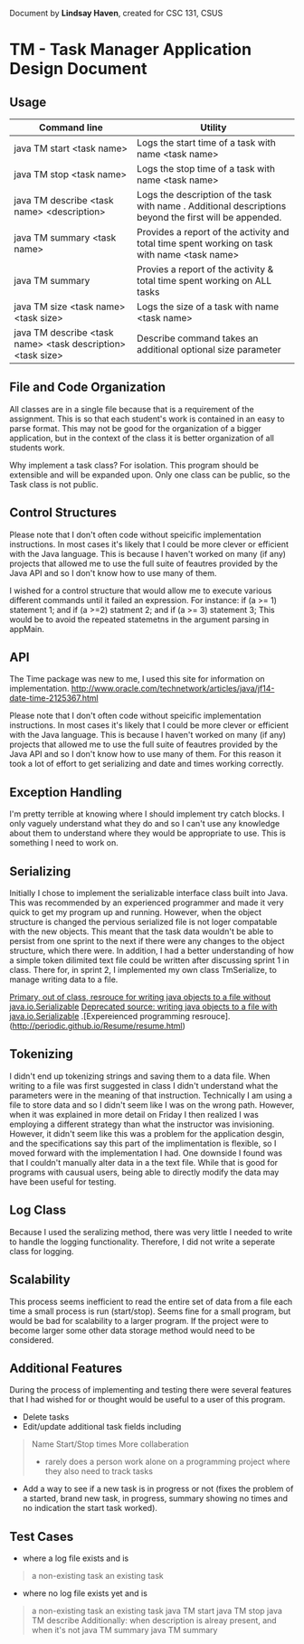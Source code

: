 Document by **Lindsay Haven**, created for CSC 131, CSUS

# TM - Task Manager Application Design Document


## Usage
| Command line                                 |Utility                                                                  |
|----------------------------------------------|-------------------------------------------------------------------------|
|java TM start \<task name\>                   |Logs the start time of a task with name \<task name\>                    |
|java TM stop \<task name\>                    |Logs the stop time of a task with name \<task name\>                     |
|java TM describe \<task name\> \<description\>|Logs the description of the task with name <task name>. Additional descriptions beyond the first will be appended.|
|java TM summary \<task name\>	               |Provides a report of the activity and total time spent working on task with name \<task name\>|
|java TM summary                               |Provies a report of the activity & total time spent working on ALL tasks |
|java TM size \<task name\> \<task size\>      |Logs the size of a task with name \<task name\>                            |
|java TM describe \<task name\> \<task description\> \<task size\>|Describe command takes an additional optional size parameter|

## File and Code Organization
All classes are in a single file because that is a requirement of the assignment. This is so that each student's work is contained in an easy to parse format. This may not be good for the organization of a bigger application, but in the context of the class it is better organization of all students work.

Why implement a task class? For isolation. This program should be extensible and will be expanded upon. Only one class can be public, so the Task class is not public.

## Control Structures
Please note that I don't often code without speicific implementation instructions. In most cases it's likely that I could be more clever or efficient with the Java language. This is because I haven't worked on many (if any) projects that allowed me to use the full suite of feautres provided by the Java API and so I don't know how to use many of them.

I wished for a control structure that would allow me to execute various different commands until it failed an expression.
For instance:
if (a >= 1) statement 1;
and if (a >=2) statment 2;
and if (a >= 3) statement 3;
This would be to avoid the repeated statemetns in the argument parsing in appMain.

## API
The Time package was new to me, I used this site for information on implementation.
http://www.oracle.com/technetwork/articles/java/jf14-date-time-2125367.html

Please note that I don't often code without speicific implementation instructions. In most cases it's likely that I could be more clever or efficient with the Java language. This is because I haven't worked on many (if any) projects that allowed me to use the full suite of feautres provided by the Java API and so I don't know how to use many of them. For this reason it took a lot of effort to get serializing and date and times working correctly.

## Exception Handling
I'm pretty terrible at knowing where I should implement try catch blocks. I only vaguely understand what they do and so I can't use any knowledge about them to understand where they would be appropriate to use. This is something I need to work on. 

## Serializing
Initially I chose to implement the serializable interface class built into Java. This was recommended by an experienced programmer and made it very quick to get my program up and running. However, when the object structure is changed the pervious serialized file is not loger compatable with the new objects. This meant that the task data wouldn't be able to persist from one sprint to the next if there were any changes to the object structure, which there were. In addition, I had a better understanding of how a simple token dilimited text file could be written after discussing sprint 1 in class. There for, in sprint 2, I implemented my own class TmSerialize, to manage writing data to a file. 

[Primary, out of class, resrouce for writing java objects to a file without java.io.Serializable](
https://stackoverflow.com/questions/6491447/how-to-write-object-in-file-in-java-without-using-object-serialization)
[Deprecated source: writing java objects to a file with java.io.Serializable](https://www.geeksforgeeks.org/serialization-in-java/)
.[Expereienced programming resrouce].(http://periodic.github.io/Resume/resume.html)

## Tokenizing
I didn't end up tokenizing strings and saving them to a data file. When writing to a file was first suggested in class I didn't understand what the parameters were in the meaning of that instruction. Technically I am using a file to store data and so I didn't seem like I was on the wrong path. However, when it was explained in more detail on Friday I then realized I was employing a different strategy than what the instructor was invisioning. However, it didn't seem like this was a problem for the application desgin, and the specifications say this part of the implimentation is flexible, so I moved forward with the implementation I had. One downside I found was that I couldn't manually alter data in a the text file. While that is good for programs with causual users, being able to directly modify the data may have been useful for testing.

## Log Class
Because I used the seralizing method, there was very little I needed to write to handle the logging functionality. Therefore, I did not write a seperate class for logging.

## Scalability
This process seems inefficient to read the entire set of data from a file each time a small process is run (start/stop). Seems fine for a small program, but would be bad for scalability to a larger program. If the project were to become larger some other data storage method would need to be considered.

## Additional Features
During the process of implementing and testing there were several features that I had wished for or thought would be useful to a user of this program.
- Delete tasks
- Edit/update additional task fields including
> Name
> Start/Stop times
> More collaberation 
> - rarely does a person work alone on a programming project where they also need to track tasks
- Add a way to see if a new task is in progress or not (fixes the problem of a started, brand new task, in progress, summary showing no times and no indication the start task worked).

## Test Cases
- where a log file exists and <task name> is 
> a non-existing task
> an existing task
- where no log file exists yet and <task name> is
> a non-existing task
> an existing task
java TM start <task name>
java TM stop <task name>
java TM describe <task name> <description>
> Additionally: when description is alreay present, and when it's not
java TM summary <task name>
java TM summary 

